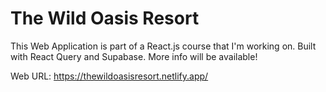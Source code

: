 # The Wild Oasis Resort

This Web Application is part of a React.js course that I'm working on. Built with React Query and Supabase. More info will be available!

Web URL: https://thewildoasisresort.netlify.app/
